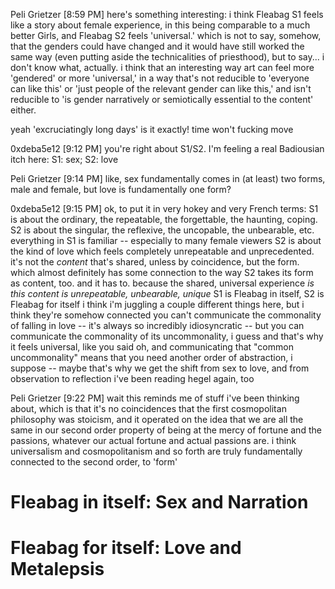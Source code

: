 Peli Grietzer [8:59 PM] here's something interesting: i think Fleabag S1 feels
like a story about female experience, in this being comparable to a much better
Girls, and Fleabag S2 feels 'universal.' which is not to say, somehow, that the
genders could have changed and it would have still worked the same way (even
putting aside the technicalities of priesthood), but to say... i don't know
what, actually. i think that an interesting way art can feel more 'gendered' or
more 'universal,' in a way that's not reducible to 'everyone can like this' or
'just people of the relevant gender can like this,' and isn't reducible to 'is
gender narratively or semiotically essential to the content' either.

yeah 'excruciatingly long days' is it exactly! time won't fucking move

0xdeba5e12 [9:12 PM] you're right about S1/S2. I'm feeling a real Badiousian
itch here: S1: sex; S2: love

Peli Grietzer [9:14 PM] like, sex fundamentally comes in (at least) two forms,
male and female, but love is fundamentally one form?

0xdeba5e12 [9:15 PM] ok, to put it in very hokey and very French terms: 
S1 is about the ordinary, the repeatable, the forgettable, the haunting, coping. 
S2 is about the singular, the reflexive, the uncopable, the unbearable, etc.
everything in S1 is familiar -- especially to many female viewers S2 is about
the kind of love which feels completely unrepeatable and unprecedented. it's not
the _content_ that's shared, unless by coincidence, but the form. which almost
definitely has some connection to the way S2 takes its form as content, too. and
it has to. because the shared, universal experience _is_ *this content is
unrepeatable, unbearable, unique* S1 is Fleabag in itself, S2 is Fleabag for
itself i think i'm juggling a couple different things here, but i think they're
somehow connected you can't communicate the commonality of falling in love --
it's always so incredibly idiosyncratic -- but you can communicate the
commonality of its uncommonality, i guess and that's why it feels universal,
like you said oh, and communicating that "common uncommonality" means that you
need another order of abstraction, i suppose -- maybe that's why we get the
shift from sex to love, and from observation to reflection i've been reading
hegel again, too

Peli Grietzer [9:22 PM] wait this reminds me of stuff i've been thinking about,
which is that it's no coincidences that the first cosmopolitan philosophy was
stoicism, and it operated on the idea that we are all the same in our second
order property of being at the mercy of fortune and the passions, whatever our
actual fortune and actual passions are. i think universalism and cosmopolitanism
and so forth are truly fundamentally connected to the second order, to 'form'


# Fleabag in itself: Sex and Narration

# Fleabag for itself: Love and Metalepsis
